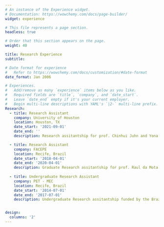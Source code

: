 ```yaml
---
# An instance of the Experience widget.
# Documentation: https://wowchemy.com/docs/page-builder/
widget: experience

# This file represents a page section.
headless: true

# Order that this section appears on the page.
weight: 40

title: Research Experience
subtitle:

# Date format for experience
#   Refer to https://wowchemy.com/docs/customization/#date-format
date_format: Jan 2006

# Experiences.
#   Add/remove as many `experience` items below as you like.
#   Required fields are `title`, `company`, and `date_start`.
#   Leave `date_end` empty if it's your current employer.
#   Begin multi-line descriptions with YAML's `|2-` multi-line prefix.
Research:
  - title: Research Assistant
    company: University of Houston
    location: Houston, TX
    date_start: '2021-09-01'
    date_end: ''
    description: Research assitantship for prof. Chinhui Juhn and Yona Rubinstein

  - title: Research Assistant
    company: FACEPE
    location: Recife, Brazil
    date_start: '2018-04-01'
    date_end: '2020-04-01'
    description: Graduate Research assitantship for prof. Raul da Mota Silveira Neto 
  
  - title: Undergraduate Research Assistant
    company: PET - MEC
    location: Recife, Brazil
    date_start: '2014-07-01'
    date_end: '2017-07-01'
    description: Undergraduate Research assitantship funded by the Brazilian government


design:
  columns: '2'
---
```

